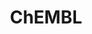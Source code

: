 ---
layout: default
bigquery: https://console.cloud.google.com/bigquery?p=patents-public-data&d=ebi_chembl&page=dataset
citation: '"The ChEMBL database in 2017." Anna Gaulton, Anne Hersey, Michał Nowotka,
  A Patrícia Bento, Jon Chambers, David Mendez, Prudence Mutowo, Francis Atkinson,
  Louisa J Bellis, Elena Cibrián-Uhalte, Mark Davies, Nathan Dedman, Anneli Karlsson,
  María Paula Magariños, John P Overington, George Papadatos, Ines Smit, Andrew R
  Leach Nucleic acids Research (2017) 45 (Database Issue), D945-D954'
contributors: European Bioinformatics Institute
cost: None
description: ChEMBL Data is a manually curated database of small molecules used in
  drug discovery, including information about existing patented drugs.
documentation: 'schema: https://www.ebi.ac.uk/chembl/db_schema


  '
last_edit: 04/09/2022, 20:44:17
location: https://console.cloud.google.com/marketplace/product/google_patents_public_datasets/chembl
maintained_by: EMBL-EBI, an outstation of European Molecular Biology Laboratory
related_publications: '

  ChEMBL: towards direct deposition of bioassay data.


  Mendez D, Gaulton A, Bento AP, Chambers J, De Veij M, Félix E, Magariños MP, Mosquera
  JF, Mutowo P, Nowotka M, Gordillo-Marañón M, Hunter F, Junco L, Mugumbate G, Rodriguez-Lopez
  M, Atkinson F, Bosc N, Radoux CJ, Segura-Cabrera A, Hersey A, Leach AR.


  — Nucleic Acids Res. 2019; 47(D1):D930-D940. doi: 10.1093/nar/gky1075

  '
schema_fields:
- standard_relation
- first_in_class
- sei
- structure_type
- cpd_str_alert_id
- normal_range_min
- assay_strain
- tbl
- class_level
- comp_go_id
- mol_hrac_id
- mc_target_accession
- parent_type
- type
- organism
- first_page
- species_group_flag
- drug_record_id
- cell_source_tax_id
- l7
- publication_number
- targcomp_id
- black_box_warning
- standard_text_value
- canonical_smiles
- met_comment
- target_desc
- subgroup
- ddd_value
- relation
- warning_type
- domain_id
- path
- tax_id
- warning_description
- warnref_id
- cx_logp
- compound_key
- protein_class_id
- relationship
- atc_code
- assay_id
- withdrawn_year
- applicant_full_name
- res_stem_id
- ref_url
- entity_id
- stem_class
- activity_count
- authors
- frac_code
- compsyn_id
- updated_by
- efo_term
- source_domain_id
- alert_id
- irac_class_id
- name
- parameter_value
- standard_inchi_key
- patent_id
- oral
- set_name
- domain_description
- entity_type
- warning_id
- num_lipinski_ro5_violations
- component_type
- comments
- last_page
- full_mwt
- parent_go_id
- cell_source_organism
- polymer_flag
- enzyme_tid
- parent_molregno
- ingredient
- co_stem_id
- parenteral
- oc_id
- src_id
- standard_units
- patent_use_code
- usan_stem
- withdrawn_class
- cell_id
- text_value
- relationship_type
- src_description
- warning_year
- published_relation
- disease_efficacy
- biocomp_id
- smarts
- level1
- nda_type
- met_id
- assay_category
- aromatic_rings
- standard_type
- usan_stem_definition
- hbd
- accession
- alert_set_id
- mec_id
- chebi_par_id
- prediction_method
- ad_type
- mechanism_of_action
- standard_flag
- substrate_record_id
- cell_name
- bto_id
- withdrawn_flag
- rtb
- assay_desc
- hrac_code
- cl_lincs_id
- product_id
- activity_id
- research_stem
- published_units
- db_version
- src_compound_id
- mc_tax_id
- issue
- ref_id
- mecref_id
- dosed_ingredient
- acd_logd
- related_tid
- as_id
- value
- standard_inchi
- metref_id
- smid
- normal_range_max
- molecule_type
- cx_most_bpka
- mesh_heading
- cx_logd
- cidx
- site_residues
- previous_company
- caloha_id
- site_name
- usan_year
- short_name
- num_alerts
- acd_logp
- level2_description
- frac_class_id
- approval_date
- description
- hba
- hrac_class_id
- volume
- le
- record_id
- mol_atc_id
- stem
- prodrug
- predbind_id
- max_phase
- l8
- src_assay_id
- l2
- level3
- syn_type
- actsm_id
- assay_type
- mc_target_type
- sequence
- submission_date
- major_class
- upper_value
- country
- mw_monoisotopic
- dosage_form
- mw_freebase
- ddd_id
- potential_duplicate
- curation_comment
- tid_fixed
- company
- heavy_atoms
- trade_name
- enzyme_name
- journal
- delist_flag
- tissue_id
- mechanism_comment
- component_synonym
- data_validity_comment
- hbd_lipinski
- tid
- availability_type
- pathway_id
- parameter_type
- start_position
- ddd_comment
- indref_id
- acd_most_bpka
- cell_source_tissue
- assay_class_id
- l6
- drug_product_flag
- natural_product
- mesh_id
- mc_organism
- lle
- assay_tissue
- std_act_id
- variant_id
- priority
- cell_description
- uberon_id
- label
- cellosaurus_id
- idx
- assay_param_id
- ref_type
- toid
- psa
- assay_subcellular_fraction
- helm_notation
- curated_by
- level4_description
- domain_type
- synonyms
- assay_source
- parent_id
- updated_on
- doi
- ddd_units
- alert_name
- stat
- published_type
- cell_ontology_id
- indication_class
- l1
- sequence_md5sum
- site_id
- topical
- homologue
- bao_format
- pchembl_value
- definition
- who_extra
- molecular_species
- binding_site_comment
- last_active
- abstract
- pubmed_id
- comp_class_id
- level2
- version
- drug_substance_flag
- source
- l4
- selectivity_comment
- pref_name
- mol_irac_id
- acd_most_apka
- inorganic_flag
- bei
- year
- strength
- chirality
- patent_expire_date
- cx_most_apka
- protein_class_synonym
- compd_id
- relationship_desc
- formulation_id
- protein_class_desc
- hba_lipinski
- clo_id
- result_flag
- assay_cell_type
- l3
- patent_no
- molecular_mechanism
- mc_target_name
- mutation
- metabolite_record_id
- efo_id
- target_mapping
- warning_class
- mol_frac_id
- withdrawn_reason
- units
- met_conversion
- qed_weighted
- drugind_id
- route
- ridx
- standard_value
- chembl_id
- level1_description
- qudt_units
- orig_description
- pathway_key
- who_name
- molfile
- protclasssyn_id
- innovator_company
- title
- confidence_score
- max_phase_for_ind
- confidence
- rgid
- go_id
- downgraded
- withdrawn_country
- molsyn_id
- doc_id
- compound_name
- published_value
- assay_organism
- sitecomp_id
- assay_test_type
- annotation
- ap_id
- bao_endpoint
- ro3_pass
- l5
- level3_description
- aspect
- usan_substem
- active_ingredient
- aidx
- assay_tax_id
- src_short_name
- level4
- db_source
- isoform
- domain_name
- full_molformula
- bao_id
- ass_cls_map_id
- activity_comment
- molregno
- status
- alogp
- action_type
- class_type
- target_type
- level5
- irac_code
- standard_upper_value
- component_id
- warning_country
- direct_interaction
- uo_units
- doc_type
- ddd_admr
- log_id
- end_position
- num_ro5_violations
- first_approval
- active_molregno
- job_id
- therapeutic_flag
- prod_pat_id
- usan_stem_id
- targrel_id
- creation_date
shortname: chembl
tags:
- biotechnology
- health
- chemical
- bioinformatics
- medical
terms_of_use: CC BY-SA 3.0
title: ChEMBL
uuid: e232a192-965c-4ec9-904c-155b6dfe56c5
---
